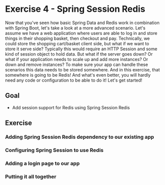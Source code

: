 # Exercise 4 - Spring Session Redis
Now that you've seen how basic Spring Data and Redis work in combination with Spring Boot, let's take a look at a more advanced scenario. Let's assume we have a web application where users are able to log in and store things in their shopping basket, then checkout and pay. Technically, we could store the shopping cart/basket client side, but what if we want to store it serve side? Typically this would require an HTTP Session and some kind of session object to hold data. But what if the server goes down? Or what if your application needs to scale up and add more instances? Or down and remove instances? To make sure your app can handle these scenarios this data needs to be stored somewhere. And in this exercise, that somewhere is going to be Redis! And what's even better, you will hardly need any code or configuration to be able to do it! Let's get started!

## Goal

* Add session support for Redis using Spring Session Redis

## Exercise
### Adding Spring Session Redis dependency to our existing app
### Configuring Spring Session to use Redis
### Adding a login page to our app
### Putting it all together